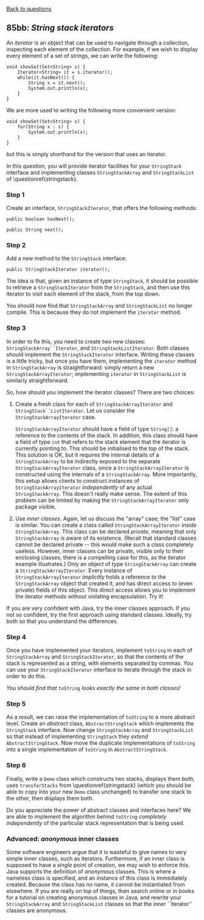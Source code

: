 [Back to questions](../README.md)

## 85bb: *String stack iterators*

An *iterator* is an object that can be used to navigate through a collection, inspecting each element of
the collection.  For example, if we wish to display every element of a set of strings, we can write the following:

```
void showSet(Set<String> s) {
	Iterator<String> it = s.iterator();
	while(it.hasNext()) {
		String x = it.next();
		System.out.println(x);
	}
}
```

We are more used to writing the following more convenient version:

```
void showSet(Set<String> s) {
	for(String x : s) {
		System.out.println(x);
	}
}
```

but this is simply shorthand for the version that uses an iterator.

In this question, you will provide iterator facilities for your `StringStack`
interface and implementing classes `StringStackArray` and `StringStackList`
of \questionref{stringstack}.

### Step 1
Create an interface, `StringStackIterator`, that offers the following methods:

```
public boolean hasNext();
	
public String next();
```


### Step 2
Add a new method to the `StringStack` interface:

```
public StringStackIterator iterator();
```

The idea is that, given an instance of type `StringStack`, it should be
possible to retrieve a `StringStackIterator` from the `StringStack`,
and then use this iterator to visit each element of the stack, from the top down.

You should now find that `StringStackArray` and `StringStackList` no
longer compile.  This is because they do not implement the `iterator` method.

### Step 3
In order to fix this, you need to create two new classes: `StringStackArray``Iterator`,
and `StringStackListIterator`.  Both classes should implement the `StringStackIterator`
interface.  Writing these classes is a little tricky, but once you have them, implementing
the `iterator` method in `StringStackArray` is straightforward: simply
return a new `StringStackArrayIterator`; implementing `iterator` in
`StringStackList` is similarly straightforward.

So, how should you implement the iterator classes?  There are two choices:

1. Create a fresh class for each of `StringStackArrayIterator` and `StringStack``ListIterator`.
Let us consider the `StringStackArrayIterator` case.

   `StringStackArrayIterator` should have a field of type `String[]`: a reference to the contents of the stack. In addition, this class should have a field of type `int` that refers to the stack element that the iterator is currently pointing to.  This should be initialised to the top of the stack.  This solution is OK, but it requires the internal details of a `StringStackArray` to be indirectly exposed to the separate `StringStackArrayIterator` class, since a `StringStackArrayIterator` is constructed using the internals of a `StringStackArray`.  More importantly, this setup allows clients to construct instances of `StringStackArrayIterator` *independently* of any actual `StringStackArray`.  This doesn't really make sense.  The extent of this problem can be limited by making the `StringStackArrayIterator` only package visible.

2. Use *inner classes*.  Again, let us discuss the "array" case; the "list" case is similar. You can create a class called
   `StringStackArrayIterator` *inside* `StringStackArray`. This class can be declared *private*, meaning that only `StringStackArray` is aware of its existence.  (Recall that standard classes cannot be declared private -- this would make such a class completely useless.  However, inner classes can be private, visible only to their enclosing classes; there
   is a compelling case for this, as the iterator example illustrates.)  Only an object of type `StringStackArray`
   can create a `StringStackArrayIterator`.  Every instance of `StringStackArrayIterator` *implicitly*
   holds a reference to the `StringStackArray` object that created it, and has direct access to (even private)
   fields of this object.  This direct access allows you to implement the iterator methods without violating encapsulation.
   Try it!

If you are very confident with Java, try the inner classes approach.  If you not so confident, try the first approach
using standard classes.  Ideally, try both so that you understand the differences.

### Step 4
Once you have implemented your iterators, implement `toString` in each of `StringStackArray` and
`StringStackIterator`, so that the contents of the stack is represented as a string, with elements separated by commas.
You can use your `StringStackIterator` interface to iterate through the stack in order to do this.

*You should find that `toString` looks exactly the same in both classes!*

### Step 5
As a result, we can raise the implementation of `toString` to a more abstract level.  Create an *abstract*
class, `AbstractStringStack` which implements the `StringStack` interface.  Now change `StringStackArray`
and `StringStackList` so that instead of implementing `StringStack` they *extend*
`AbstractStringStack`.  Now move the duplicate implementations of `toString` into a single implementation
of `toString` in `AbstractStringStack`.

### Step 6
Finally, write a `Demo` class which constructs two stacks, displays them both, uses
`transferStacks` from \questionref{stringstack} (which you should be able to copy into your new
`Demo` class unchanged) to transfer one stack to the other, then displays them both.

Do you appreciate the power of abstract classes and interfaces here?  We are able to implement the algorithm
behind `toString` *completely independently* of the particular stack representation that is being used.

### Advanced: *anonymous* inner classes
Some software engineers argue that it is
wasteful to give names to very simple inner classes, such as iterators.  Furthermore, if an inner class is
supposed to have a *single* point of creation, we may wish to enforce this.  Java supports the definition of
*anonymous* classes.  This is where a nameless class is specified, and an instance of this class is immediately
created.  Because the class has no name, it cannot be instantiated from elsewhere.  If you are really on top of things,
then search online or in books for a tutorial on creating anonymous classes in Java, and rewrite your `StringStackArray`
and `StringStackList` classes so that the inner ``iterator'' classes are anonymous.
